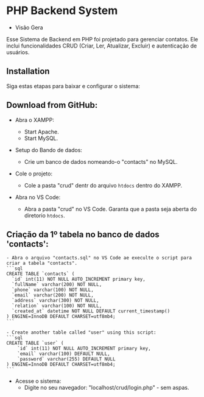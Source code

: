 # PHP Backend System

* Visão Gera

Esse Sistema de Backend em PHP foi projetado para gerenciar contatos. Ele inclui funcionalidades CRUD (Criar, Ler, Atualizar, Excluir) e autenticação de usuários.

## Installation

Siga estas etapas para baixar e configurar o sistema:

## Download from GitHub:

* Abra o XAMPP:
    - Start Apache.
    - Start MySQL.

* Setup do Bando de dados:
    - Crie um banco de dados nomeando-o "contacts" no MySQL.

* Cole o projeto:
    - Cole a pasta "crud" dentr do arquivo `htdocs` dentro do XAMPP.

* Abra no VS Code:
    - Abra a pasta "crud" no VS Code. Garanta que a pasta seja aberta do diretorio `htdocs`.

## Criação da 1º tabela no banco de dados 'contacts':
    - Abra o arquivo "contacts.sql" no VS Code ae execulte o script para criar a tabela "contacts".
    ```sql
    CREATE TABLE `contacts` (
      `id` int(11) NOT NULL AUTO_INCREMENT primary key,
      `fullName` varchar(200) NOT NULL,
      `phone` varchar(100) NOT NULL,
      `email` varchar(200) NOT NULL,
      `address` varchar(300) NOT NULL,
      `relation` varchar(100) NOT NULL,
      `created_at` datetime NOT NULL DEFAULT current_timestamp()
    ) ENGINE=InnoDB DEFAULT CHARSET=utf8mb4;
    ```

    - Create another table called "user" using this script:
    ```sql
    CREATE TABLE `user` (
        `id` int(11) NOT NULL AUTO_INCREMENT primary key,
        `email` varchar(100) DEFAULT NULL,
        `password` varchar(255) DEFAULT NULL
    ) ENGINE=InnoDB DEFAULT CHARSET=utf8mb4;
    ```

* Acesse o sistema:
    - Digite no seu navegador: "localhost/crud/login.php" - sem aspas.
